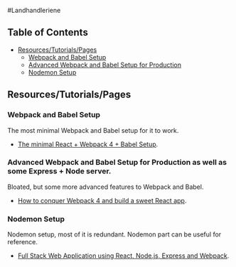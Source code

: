 #Landhandleriene

## Table of Contents

- [Resources/Tutorials/Pages](#resources/tutorials/pages)
  - [Webpack and Babel Setup](#webpack-and-babel-setup)
  - [Advanced Webpack and Babel Setup for Production](#advanced-webpack-and-babel-setup-for-production-as-well-as-some-express-+-node-server)
  - [Nodemon Setup](#nodemon-setup)

## Resources/Tutorials/Pages

### Webpack and Babel Setup
The most minimal Webpack and Babel setup for it to work.
- [The minimal React + Webpack 4 + Babel Setup](https://www.robinwieruch.de/minimal-react-webpack-babel-setup/).

### Advanced Webpack and Babel Setup for Production as well as some Express + Node server.
Bloated, but some more advanced features to Webpack and Babel.
- [How to conquer Webpack 4 and build a sweet React app](https://medium.freecodecamp.org/how-to-conquer-webpack-4-and-build-a-sweet-react-app-236d721e6745).

### Nodemon Setup
Nodemon setup, most of it is redundant. Nodemon part can be useful for reference.
- [Full Stack Web Application using React, Node.js, Express and Webpack](https://hackernoon.com/full-stack-web-application-using-react-node-js-express-and-webpack-97dbd5b9d708).
